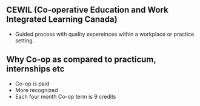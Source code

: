 ## CEWIL (Co-operative Education and Work Integrated Learning Canada)
 - Guided process with quality expereinces within a workplace or practice setting.

## Why Co-op as compared to practicum, internships etc
 - Co-op is paid
 - More recognized
 - Each four month Co-op term is 9 credits

